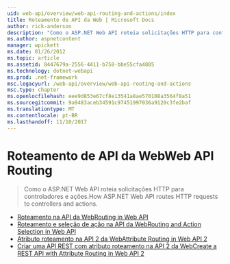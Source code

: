 ```yaml
---
uid: web-api/overview/web-api-routing-and-actions/index
title: Roteamento de API da Web | Microsoft Docs
author: rick-anderson
description: "Como o ASP.NET Web API roteia solicitações HTTP para controladores e ações."
ms.author: aspnetcontent
manager: wpickett
ms.date: 01/26/2012
ms.topic: article
ms.assetid: 8447679a-2556-4411-b758-bbe55cfa4805
ms.technology: dotnet-webapi
ms.prod: .net-framework
msc.legacyurl: /web-api/overview/web-api-routing-and-actions
msc.type: chapter
ms.openlocfilehash: eee9d853e67cf8e13541a8ae570108a3564f8a51
ms.sourcegitcommit: 9a9483aceb34591c97451997036a9120c3fe2baf
ms.translationtype: MT
ms.contentlocale: pt-BR
ms.lasthandoff: 11/10/2017
---
```

<a name="web-api-routing"></a><span data-ttu-id="230a4-103">Roteamento de API da Web</span><span class="sxs-lookup"><span data-stu-id="230a4-103">Web API Routing</span></span>
====================
> <span data-ttu-id="230a4-104">Como o ASP.NET Web API roteia solicitações HTTP para controladores e ações.</span><span class="sxs-lookup"><span data-stu-id="230a4-104">How ASP.NET Web API routes HTTP requests to controllers and actions.</span></span>


- [<span data-ttu-id="230a4-105">Roteamento na API da Web</span><span class="sxs-lookup"><span data-stu-id="230a4-105">Routing in Web API</span></span>](routing-in-aspnet-web-api.md)
- [<span data-ttu-id="230a4-106">Roteamento e seleção de ação na API da Web</span><span class="sxs-lookup"><span data-stu-id="230a4-106">Routing and Action Selection in Web API</span></span>](routing-and-action-selection.md)
- [<span data-ttu-id="230a4-107">Atributo roteamento na API 2 da Web</span><span class="sxs-lookup"><span data-stu-id="230a4-107">Attribute Routing in Web API 2</span></span>](attribute-routing-in-web-api-2.md)
- [<span data-ttu-id="230a4-108">Criar uma API REST com atributo roteamento na API 2 da Web</span><span class="sxs-lookup"><span data-stu-id="230a4-108">Create a REST API with Attribute Routing in Web API 2</span></span>](create-a-rest-api-with-attribute-routing.md)

